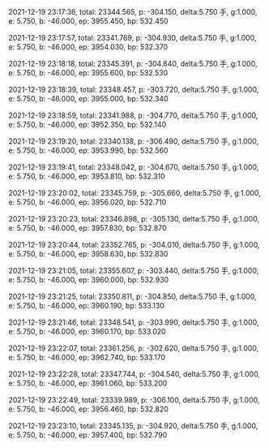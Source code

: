 2021-12-19 23:17:36, total: 23344.565, p: -304.150, delta:5.750 手, g:1.000, e: 5.750, b: -46.000, ep: 3955.450, bp: 532.450

2021-12-19 23:17:57, total: 23341.769, p: -304.930, delta:5.750 手, g:1.000, e: 5.750, b: -46.000, ep: 3954.030, bp: 532.370

2021-12-19 23:18:18, total: 23345.391, p: -304.640, delta:5.750 手, g:1.000, e: 5.750, b: -46.000, ep: 3955.600, bp: 532.530

2021-12-19 23:18:39, total: 23348.457, p: -303.720, delta:5.750 手, g:1.000, e: 5.750, b: -46.000, ep: 3955.000, bp: 532.340

2021-12-19 23:18:59, total: 23341.988, p: -304.770, delta:5.750 手, g:1.000, e: 5.750, b: -46.000, ep: 3952.350, bp: 532.140

2021-12-19 23:19:20, total: 23340.138, p: -306.490, delta:5.750 手, g:1.000, e: 5.750, b: -46.000, ep: 3953.990, bp: 532.560

2021-12-19 23:19:41, total: 23348.042, p: -304.670, delta:5.750 手, g:1.000, e: 5.750, b: -46.000, ep: 3953.810, bp: 532.310

2021-12-19 23:20:02, total: 23345.759, p: -305.660, delta:5.750 手, g:1.000, e: 5.750, b: -46.000, ep: 3956.020, bp: 532.710

2021-12-19 23:20:23, total: 23346.898, p: -305.130, delta:5.750 手, g:1.000, e: 5.750, b: -46.000, ep: 3957.830, bp: 532.870

2021-12-19 23:20:44, total: 23352.765, p: -304.010, delta:5.750 手, g:1.000, e: 5.750, b: -46.000, ep: 3958.630, bp: 532.830

2021-12-19 23:21:05, total: 23355.607, p: -303.440, delta:5.750 手, g:1.000, e: 5.750, b: -46.000, ep: 3960.000, bp: 532.930

2021-12-19 23:21:25, total: 23350.811, p: -304.850, delta:5.750 手, g:1.000, e: 5.750, b: -46.000, ep: 3960.190, bp: 533.130

2021-12-19 23:21:46, total: 23348.541, p: -303.990, delta:5.750 手, g:1.000, e: 5.750, b: -46.000, ep: 3960.170, bp: 533.020

2021-12-19 23:22:07, total: 23361.256, p: -302.620, delta:5.750 手, g:1.000, e: 5.750, b: -46.000, ep: 3962.740, bp: 533.170

2021-12-19 23:22:28, total: 23347.744, p: -304.540, delta:5.750 手, g:1.000, e: 5.750, b: -46.000, ep: 3961.060, bp: 533.200

2021-12-19 23:22:49, total: 23339.989, p: -306.100, delta:5.750 手, g:1.000, e: 5.750, b: -46.000, ep: 3956.460, bp: 532.820

2021-12-19 23:23:10, total: 23345.135, p: -304.920, delta:5.750 手, g:1.000, e: 5.750, b: -46.000, ep: 3957.400, bp: 532.790